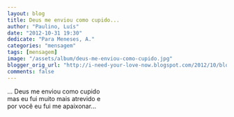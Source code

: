 ```yaml
---
layout: blog
title: Deus me enviou como cupido...
author: "Paulino, Luís"
date: "2012-10-31 19:30"
dedicate: "Para Meneses, A."
categories: "mensagem"
tags: [mensagem]
image: "/assets/album/deus-me-enviou-como-cupido.jpg"
blogger_orig_url: "http://i-need-your-love-now.blogspot.com/2012/10/blog-post_31.html"
comments: false
---
```


... Deus me enviou como cupido\
mas eu fui muito mais atrevido e\
por você eu fui me apaixonar...
